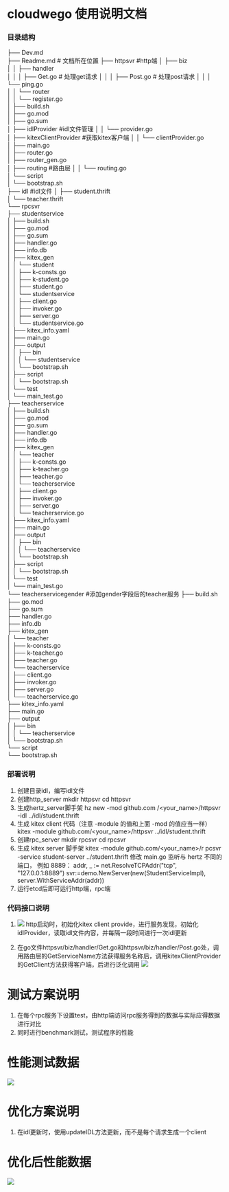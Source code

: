 # cloudwego 使用说明文档
###  目录结构
├── Dev.md  
├── Readme.md   # 文档所在位置
├── httpsvr   #http端
│ ├── biz  
│ │ ├── handler  
│ │ │ ├── Get.go  # 处理get请求
│ │ │ ├── Post.go  # 处理post请求
│ │ │ └── ping.go  
│ │ └── router  
│ │ └── register.go  
│ ├── build.sh  
│ ├── go.mod  
│ ├── go.sum  
│ ├── idlProvider  #idl文件管理
│ │ └── provider.go  
│ ├── kitexClientProvider  #获取kitex客户端
│ │ └── clientProvider.go  
│ ├── main.go  
│ ├── router.go  
│ ├── router_gen.go  
│ ├── routing  #路由层
│ │ └── routing.go  
│ └── script  
│ └── bootstrap.sh  
├── idl  #idl文件
│ ├── student.thrift  
│ └── teacher.thrift  
└── rpcsvr  
├── studentservice  
│ ├── build.sh  
│ ├── go.mod  
│ ├── go.sum  
│ ├── handler.go  
│ ├── info.db  
│ ├── kitex_gen  
│ │ └── student  
│ │ ├── k-consts.go  
│ │ ├── k-student.go  
│ │ ├── student.go  
│ │ └── studentservice  
│ │ ├── client.go  
│ │ ├── invoker.go  
│ │ ├── server.go  
│ │ └── studentservice.go  
│ ├── kitex_info.yaml  
│ ├── main.go  
│ ├── output  
│ │ ├── bin  
│ │ │ └── studentservice  
│ │ └── bootstrap.sh  
│ ├── script  
│ │ └── bootstrap.sh  
│ └── test  
│ └── main_test.go  
├── teacherservice  
│ ├── build.sh  
│ ├── go.mod  
│ ├── go.sum  
│ ├── handler.go  
│ ├── info.db  
│ ├── kitex_gen  
│ │ └── teacher  
│ │ ├── k-consts.go  
│ │ ├── k-teacher.go  
│ │ ├── teacher.go  
│ │ └── teacherservice  
│ │ ├── client.go  
│ │ ├── invoker.go  
│ │ ├── server.go  
│ │ └── teacherservice.go  
│ ├── kitex_info.yaml  
│ ├── main.go  
│ ├── output  
│ │ ├── bin  
│ │ │ └── teacherservice  
│ │ └── bootstrap.sh  
│ ├── script  
│ │ └── bootstrap.sh  
│ └── test  
│ └── main_test.go  
└── teacherservicegender  #添加gender字段后的teacher服务
├── build.sh  
├── go.mod  
├── go.sum  
├── handler.go  
├── info.db  
├── kitex_gen  
│ └── teacher  
│ ├── k-consts.go  
│ ├── k-teacher.go  
│ ├── teacher.go  
│ └── teacherservice  
│ ├── client.go  
│ ├── invoker.go  
│ ├── server.go  
│ └── teacherservice.go  
├── kitex_info.yaml  
├── main.go  
├── output  
│ ├── bin  
│ │ └── teacherservice  
│ └── bootstrap.sh  
└── script  
└── bootstrap.sh  
 
 ### 部署说明
1. 创建目录idl，编写idl文件
2. 创建http_server
	mkdir httpsvr
	cd httpsvr
3. 生成hertz_server脚手架
	hz new -mod github.com /<your_name>/httpsvr -idl ../idl/student.thrift
4. 生成 kitex client 代码（注意 -module 的值和上面 -mod 的值应当一样）
kitex -module github.com/<your_name>/httpsvr ../idl/student.thrift
5. 创建rpc_server
mkdir rpcsvr
cd rpcsvr
6. 生成 kitex server 脚手架
kitex -module github.com/<your_name>/r
pcsvr -service student-server ../student.thrift
修改 main.go 监听与 hertz 不同的端口，
例如 8889：
addr, _ := net.ResolveTCPAddr("tcp", "127.0.0.1:8889")
svr:=demo.NewServer(new(StudentServiceImpl), server.WithServiceAddr(addr))
7. 运行etcd后即可运行http端，rpc端

### 代码接口说明

1. ![](https://box.nju.edu.cn/f/2568d828076e4731b779/?dl=1)
http启动时，初始化kitex client provide，进行服务发现，初始化idlProvider，读取idl文件内容，并每隔一段时间进行一次idl更新

2. 在go文件httpsvr/biz/handler/Get.go和httpsvr/biz/handler/Post.go处，调用路由层的GetServiceName方法获得服务名称后，调用kitexClientProvider的GetClient方法获得客户端，后进行泛化调用
![](https://box.nju.edu.cn/f/1238413d71814d23a79f/?dl=1)




# 测试方案说明
1. 在每个rpc服务下设置test，由http端访问rpc服务得到的数据与实际应得数据进行对比
2. 同时进行benchmark测试，测试程序的性能

# 性能测试数据
![](https://box.nju.edu.cn/f/32cd4926c2d341868ee8/?dl=1)

# 优化方案说明
1. 在idl更新时，使用updateIDL方法更新，而不是每个请求生成一个client

# 优化后性能数据
![](https://box.nju.edu.cn/f/35340b81c8d54d57b695/?dl=1)

